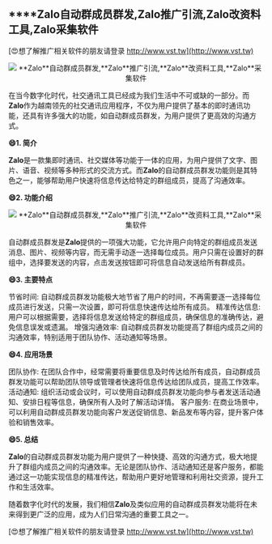 ## ****Zalo**自动群成员群发,**Zalo**推广引流,**Zalo**改资料工具,**Zalo**采集软件**

[😍想了解推广相关软件的朋友请登录 http://www.vst.tw](http://www.vst.tw)

 <center><img src="https://vst.tw/MP4/tuiguang/png/1.png" alt="**Zalo**自动群成员群发,**Zalo**推广引流,**Zalo**改资料工具,**Zalo**采集软件"></center>

在当今数字化时代，社交通讯工具已经成为我们生活中不可或缺的一部分。而**Zalo**作为越南领先的社交通讯应用程序，不仅为用户提供了基本的即时通讯功能，还具有许多强大的功能，如自动群成员群发，为用户提供了更高效的沟通方式。

**😄1. 简介**

**Zalo**是一款集即时通讯、社交媒体等功能于一体的应用，为用户提供了文字、图片、语音、视频等多种形式的交流方式。而**Zalo**的自动群成员群发功能则是其特色之一，能够帮助用户快速将信息传达给特定的群组成员，提高了沟通效率。

**😄2. 功能介绍**

 <center><img src="https://vst.tw/MP4/tuiguang/png/3.png" alt="**Zalo**自动群成员群发,**Zalo**推广引流,**Zalo**改资料工具,**Zalo**采集软件"></center>

自动群成员群发是**Zalo**提供的一项强大功能，它允许用户向特定的群组成员发送消息、图片、视频等内容，而无需手动逐一选择每位成员。用户只需在设置好的群组中，选择要发送的内容，点击发送按钮即可将信息自动发送给所有群成员。

**😄3. 主要特点**

节省时间: 自动群成员群发功能极大地节省了用户的时间，不再需要逐一选择每位成员进行发送，只需一次设置，即可将信息快速传达给所有成员。
精准传达信息: 用户可以根据需要，选择将信息发送给特定的群组成员，确保信息的准确传达，避免信息误发或遗漏。
增强沟通效率: 自动群成员群发功能提高了群组内成员之间的沟通效率，特别适用于团队协作、活动通知等场景。

**😄4. 应用场景**

团队协作: 在团队合作中，经常需要将重要信息及时传达给所有成员，自动群成员群发功能可以帮助团队领导或管理者快速将信息传达给团队成员，提高工作效率。
活动通知: 组织活动或会议时，可以使用自动群成员群发功能向参与者发送活动通知、安排日程等信息，确保所有人及时了解活动详情。
客户服务: 在商业场景中，可以利用自动群成员群发功能向客户发送促销信息、新品发布等内容，提升客户体验和销售效率。

**😄5. 总结**

**Zalo**的自动群成员群发功能为用户提供了一种快捷、高效的沟通方式，极大地提升了群组内成员之间的沟通效率。无论是团队协作、活动通知还是客户服务，都能通过这一功能实现信息的精准传达，帮助用户更好地管理和利用社交资源，提升工作和生活效率。

随着数字化时代的发展，我们相信**Zalo**及类似应用的自动群成员群发功能将在未来得到更广泛的应用，成为人们日常沟通的重要工具之一。

[😍想了解推广相关软件的朋友请登录 http://www.vst.tw](http://www.vst.tw)



